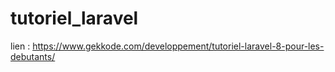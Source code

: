 # tutoriel_laravel
lien : https://www.gekkode.com/developpement/tutoriel-laravel-8-pour-les-debutants/
